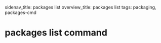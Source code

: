 sidenav_title: packages list
overview_title: packages list
tags: packaging, packages-cmd

# packages list command
